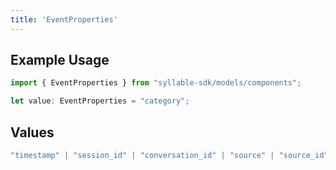 ```yaml
---
title: 'EventProperties'
---
```


## Example Usage

```typescript
import { EventProperties } from "syllable-sdk/models/components";

let value: EventProperties = "category";
```

## Values

```typescript
"timestamp" | "session_id" | "conversation_id" | "source" | "source_id" | "category" | "type" | "user_id" | "description" | "attributes"
```